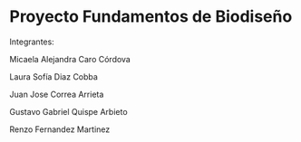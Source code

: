 # Proyecto Fundamentos de Biodiseño
Integrantes:

Micaela Alejandra Caro Córdova

Laura Sofía Diaz Cobba

Juan Jose Correa Arrieta

Gustavo Gabriel Quispe Arbieto

Renzo Fernandez Martinez
